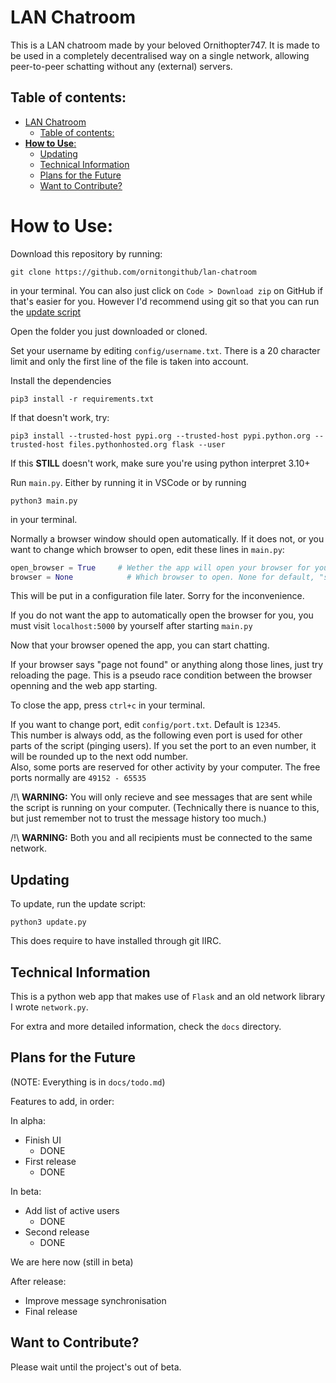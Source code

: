 # LAN Chatroom
This is a LAN chatroom made by your beloved Ornithopter747. It is made to be used in a completely decentralised way on a single network, allowing peer-to-peer schatting without any (external) servers.

## Table of contents:

- [LAN Chatroom](#lan-chatroom)
  - [Table of contents:](#table-of-contents)
- [**How to Use**:](#how-to-use)
  - [Updating](#updating)
  - [Technical Information](#technical-information)
  - [Plans for the Future](#plans-for-the-future)
  - [Want to Contribute?](#want-to-contribute)


# **How to Use**:
Download this repository by running:
```
git clone https://github.com/ornitongithub/lan-chatroom
```
in your terminal. You can also just click on `Code > Download zip` on GitHub if that's easier for you. However I'd recommend using git so that you can run the [update script](#updating)

Open the folder you just downloaded or cloned.

Set your username by editing `config/username.txt`. There is a 20 character limit and only the first line of the file is taken into account.

Install the dependencies
```
pip3 install -r requirements.txt
```
If that doesn't work, try:
```
pip3 install --trusted-host pypi.org --trusted-host pypi.python.org --trusted-host files.pythonhosted.org flask --user 
```
If this **STILL** doesn't work, make sure you're using python interpret 3.10+

Run `main.py`. Either by running it in VSCode or by running
```
python3 main.py
```
in your terminal.

Normally a browser window should open automatically. If it does not, or you want to change which browser to open, edit these lines in `main.py`:
```python
open_browser = True     # Wether the app will open your browser for you
browser = None            # Which browser to open. None for default, "safari" for safari, etc.
```
This will be put in a configuration file later. Sorry for the inconvenience.

If you do not want the app to automatically open the browser for you, you must visit `localhost:5000` by yourself after starting `main.py`

Now that your browser opened the app, you can start chatting.

If your browser says "page not found" or anything along those lines, just try reloading the page. This is a pseudo race condition between the browser openning and the web app starting.

To close the app, press `ctrl+c` in your terminal.

If you want to change port, edit `config/port.txt`. Default is `12345`. <br>
This number is always odd, as the following even port is used for other parts of the script (pinging users). If you set the port to an even number, it will be rounded up to the next odd number. <br>
Also, some ports are reserved for other activity by your computer. The free ports normally are `49152 - 65535`

/!\ **WARNING:** You will only recieve and see messages that are sent while the script is running on your computer. (Technically there is nuance to this, but just remember not to trust the message history too much.)

/!\ **WARNING:** Both you and all recipients must be connected to the same network.

## Updating

To update, run the update script:
```
python3 update.py
```
This does require to have installed through git IIRC.

## Technical Information

This is a python web app that makes use of `Flask` and an old network library I wrote `network.py`.

For extra and more detailed information, check the `docs` directory.

## Plans for the Future

(NOTE: Everything is in `docs/todo.md`)

Features to add, in order:

In alpha:
- Finish UI 
  - DONE
- First release
  - DONE

In beta:
- Add list of active users
  - DONE
- Second release
  - DONE

We are here now (still in beta)

After release:
- Improve message synchronisation
- Final release

## Want to Contribute?

Please wait until the project's out of beta.